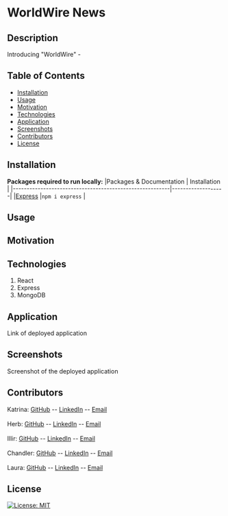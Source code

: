 # WorldWire News

## Description
Introducing "WorldWire" - 
## Table of Contents
- [Installation](#installation)
- [Usage](#usage)
- [Motivation](#motivation)
- [Technologies](#technologies)
- [Application](#application)
- [Screenshots](#screenshots)
- [Contributors](#contributors)
- [License](#license)
## Installation
**Packages required to run locally:**
|Packages & Documentation                                  | Installation     |
|---------------------------------------------------------|-------------------|
|[Express](https://www.npmjs.com/package/express)         |`npm i express`    |
## Usage

## Motivation

## Technologies
1. React
2. Express
3. MongoDB
## Application
Link of deployed application
## Screenshots
Screenshot of the deployed application
## Contributors
Katrina: [GitHub](https://github.com/katgucilatar) -- [LinkedIn](https://www.linkedin.com/in/katrina-gucilatar-59983217b/) -- [Email](katgucilatar@outlook.com)
<br>
<br>
Herb: [GitHub](https://github.com/HerbSneed) -- [LinkedIn]() -- [Email]()
<br>
<br>
Illir: [GitHub](https://github.com/IlirHajdari) -- [LinkedIn]() -- [Email]()
<br>
<br>
Chandler: [GitHub](https://github.com/Ch4nd1erB1ng) -- [LinkedIn]() -- [Email]()
<br>
<br>
Laura: [GitHub](https://github.com/LJJordan124) -- [LinkedIn](https://www.linkedin.com/in/laura-jordan-510412241/) -- [Email](jordan3313.lj@gmail.com)
## License
[![License: MIT](https://img.shields.io/badge/License-MIT-yellow.svg)](https://opensource.org/licenses/MIT)